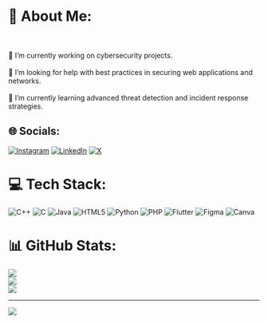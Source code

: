 # 💫 About Me:
<br><br>🔭 I’m currently working on cybersecurity projects.<br><br>🤝 I’m looking for help with best practices in securing web applications and networks.<br><br>🌱 I’m currently learning advanced threat detection and incident response strategies.


## 🌐 Socials:
[![Instagram](https://img.shields.io/badge/Instagram-%23E4405F.svg?logo=Instagram&logoColor=white)](https://instagram.com/ash_mi_._) [![LinkedIn](https://img.shields.io/badge/LinkedIn-%230077B5.svg?logo=linkedin&logoColor=white)](https://linkedin.com/in/ashmi-sharma42) [![X](https://img.shields.io/badge/X-black.svg?logo=X&logoColor=white)](https://x.com/Ash87460095) 

# 💻 Tech Stack:
![C++](https://img.shields.io/badge/c++-%2300599C.svg?style=plastic&logo=c%2B%2B&logoColor=white) ![C](https://img.shields.io/badge/c-%2300599C.svg?style=plastic&logo=c&logoColor=white) ![Java](https://img.shields.io/badge/java-%23ED8B00.svg?style=plastic&logo=openjdk&logoColor=white) ![HTML5](https://img.shields.io/badge/html5-%23E34F26.svg?style=plastic&logo=html5&logoColor=white) ![Python](https://img.shields.io/badge/python-3670A0?style=plastic&logo=python&logoColor=ffdd54) ![PHP](https://img.shields.io/badge/php-%23777BB4.svg?style=plastic&logo=php&logoColor=white) ![Flutter](https://img.shields.io/badge/Flutter-%2302569B.svg?style=plastic&logo=Flutter&logoColor=white) ![Figma](https://img.shields.io/badge/figma-%23F24E1E.svg?style=plastic&logo=figma&logoColor=white) ![Canva](https://img.shields.io/badge/Canva-%2300C4CC.svg?style=plastic&logo=Canva&logoColor=white)
# 📊 GitHub Stats:
![](https://github-readme-stats.vercel.app/api?username=Aphroditee14&theme=dracula&hide_border=false&include_all_commits=true&count_private=true)<br/>
![](https://github-readme-streak-stats.herokuapp.com/?user=Aphroditee14&theme=dracula&hide_border=false)<br/>
![](https://github-readme-stats.vercel.app/api/top-langs/?username=Aphroditee14&theme=dracula&hide_border=false&include_all_commits=true&count_private=true&layout=compact)

---
[![](https://visitcount.itsvg.in/api?id=Aphroditee14&icon=0&color=0)](https://visitcount.itsvg.in)

<!-- Proudly created with GPRM ( https://gprm.itsvg.in ) -->
